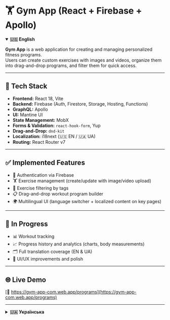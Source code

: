 
# 🏋️ Gym App (React + Firebase + Apollo)

<details open>
  <summary><strong>🇺🇸 English</strong></summary>

**Gym App** is a web application for creating and managing personalized fitness programs.  
Users can create custom exercises with images and videos, organize them into drag-and-drop programs, and filter them for quick access.

---

## 🔧 Tech Stack

- **Frontend:** React 18, Vite  
- **Backend:** Firebase (Auth, Firestore, Storage, Hosting, Functions)  
- **GraphQL:** Apollo  
- **UI:** Mantine UI  
- **State Management:** MobX  
- **Forms & Validation:** `react-hook-form`, Yup  
- **Drag-and-Drop:** `dnd-kit`  
- **Localization:** i18next (🇺🇸 EN / 🇺🇦 UA)  
- **Routing:** React Router v7

---

## ✅ Implemented Features

- 🔐 Authentication via Firebase  
- 🏋️ Exercise management (create/update with image/video upload)  
- 🧠 Exercise filtering by tags  
- 📋 Drag-and-drop workout program builder  
- 🌍 Multilingual UI (language switcher + localized content on key pages)

---

## 🚧 In Progress

- 📊 Workout tracking  
- 📈 Progress history and analytics (charts, body measurements)  
- 🗂️ Full translation coverage (EN & UA)  
- 🧼 UI/UX improvements and polish

---

## 🌐 Live Demo

[🔗 https://gym-app-com.web.app/programs](https://gym-app-com.web.app/programs)

</details>

---

<details>
  <summary><strong>🇺🇦 Українська</strong></summary>

**Gym App** — це вебзастосунок для створення та керування персональними фітнес-програмами.  
Користувачі можуть створювати власні вправи з зображеннями та відео, організовувати їх у програми за допомогою drag-and-drop і швидко знаходити за допомогою фільтрації.

---

## 🔧 Технологічний стек

- **Фронтенд:** React 18, Vite  
- **Бекенд:** Firebase (Auth, Firestore, Storage, Hosting, Functions)  
- **GraphQL:** Apollo  
- **UI:** Mantine UI  
- **Керування станом:** MobX  
- **Форми та валідація:** `react-hook-form`, Yup  
- **Drag-and-Drop:** `dnd-kit`  
- **Локалізація:** i18next (🇺🇸 EN / 🇺🇦 UA)  
- **Маршрутизація:** React Router v7

---

## ✅ Реалізовані функції

- 🔐 Авторизація через Firebase  
- 🏋️ Керування вправами (створення / оновлення з завантаженням зображень і відео)  
- 🧠 Фільтрація вправ за тегами  
- 📋 Побудова програм тренувань за допомогою drag-and-drop  
- 🌍 Багатомовний інтерфейс (перемикач мов + локалізований контент на ключових сторінках)

---

## 🚧 У розробці

- 📊 Відстеження тренувань  
- 📈 Історія прогресу та аналітика (графіки, вимірювання тіла)  
- 🗂️ Повне покриття перекладу (EN & UA)  
- 🧼 Покращення дизайну та UX

---

## 🌐 Демо

[🔗 https://gym-app-com.web.app/programs](https://gym-app-com.web.app/programs)

</details>
